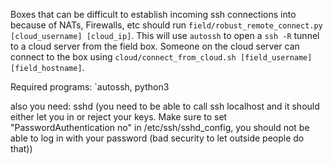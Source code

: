 Boxes that can be difficult to establish incoming ssh connections into because of NATs, Firewalls, etc should run `field/robust_remote_connect.py [cloud_username] [cloud_ip]`. This will use `autossh` to open a `ssh -R` tunnel to a cloud server from the field box. Someone on the cloud server can connect to the box using `cloud/connect_from_cloud.sh [field_username] [field_hostname]`.

Required programs: `autossh, python3

also you need: sshd (you need to be able to call ssh localhost and it should either let you in or reject your keys. Make sure to set "PasswordAuthentication no" in /etc/ssh/sshd_config, you should not be able to log in with your password (bad security to let outside people do that))

